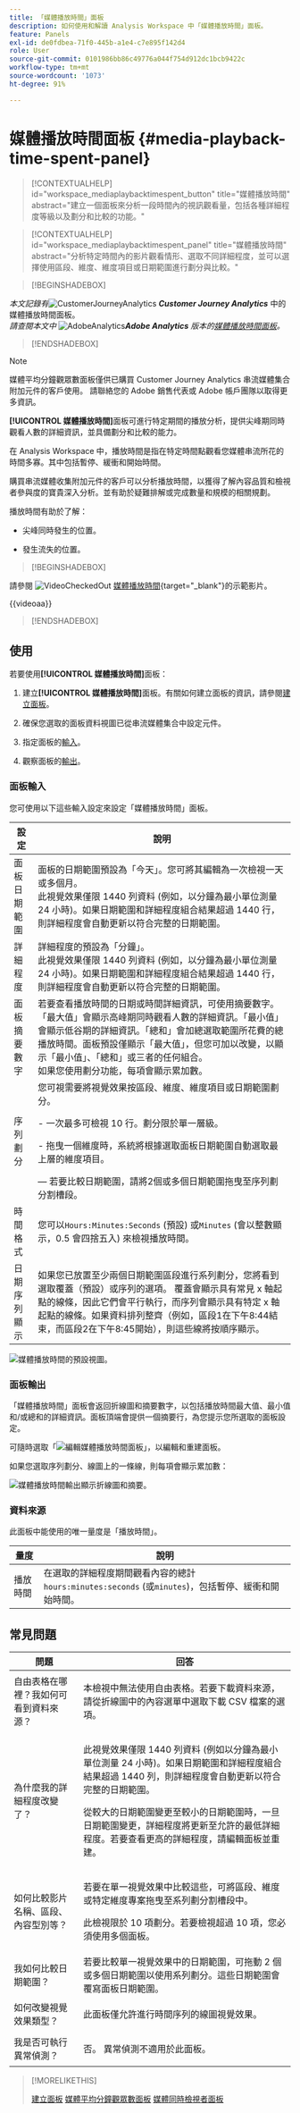 ```yaml
---
title: 「媒體播放時間」面板
description: 如何使用和解讀 Analysis Workspace 中「媒體播放時間」面板。
feature: Panels
exl-id: de0fdbea-71f0-445b-a1e4-c7e895f142d4
role: User
source-git-commit: 0101986bb86c49776a044f754d912dc1bcb9422c
workflow-type: tm+mt
source-wordcount: '1073'
ht-degree: 91%

---
```


# 媒體播放時間面板 {#media-playback-time-spent-panel}

<!-- markdownlint-disable MD034 -->

>[!CONTEXTUALHELP]
>id="workspace_mediaplaybacktimespent_button"
>title="媒體播放時間"
>abstract="建立一個面板來分析一段時間內的視訊觀看量，包括各種詳細程度等級以及劃分和比較的功能。"

<!-- markdownlint-enable MD034 -->

<!-- markdownlint-disable MD034 -->

>[!CONTEXTUALHELP]
>id="workspace_mediaplaybacktimespent_panel"
>title="媒體播放時間"
>abstract="分析特定時間內的影片觀看情形、選取不同詳細程度，並可以選擇使用區段、維度、維度項目或日期範圍進行劃分與比較。"

<!-- markdownlint-enable MD034 -->


>[!BEGINSHADEBOX]

_本文記錄有_![CustomerJourneyAnalytics](/help/assets/icons/CustomerJourneyAnalytics.svg) _&#x200B;**Customer Journey Analytics**&#x200B;_ 中的媒體播放時間面板。<br/>_請查閱本文中_ ![AdobeAnalytics](/help/assets/icons/AdobeAnalytics.svg) _&#x200B;**Adobe Analytics** 版本的[媒體播放時間面板](https://experienceleague.adobe.com/zh-hant/docs/analytics/analyze/analysis-workspace/panels/media-playback-time-spent)。_

>[!ENDSHADEBOX]


>[!NOTE]
>
>媒體平均分鐘觀眾數面板僅供已購買 Customer Journey Analytics 串流媒體集合附加元件的客戶使用。
>請聯絡您的 Adobe 銷售代表或 Adobe 帳戶團隊以取得更多資訊。
>

**[!UICONTROL 媒體播放時間]**&#x200B;面板可進行特定期間的播放分析，提供尖峰期同時觀看人數的詳細資訊，並具備劃分和比較的能力。

在 Analysis Workspace 中，播放時間是指在特定時間點觀看您媒體串流所花的時間多寡。其中包括暫停、緩衝和開始時間。

購買串流媒體收集附加元件的客戶可以分析播放時間，以獲得了解內容品質和檢視者參與度的寶貴深入分析。並有助於疑難排解或完成數量和規模的相關規劃。

播放時間有助於了解：

* 尖峰同時發生的位置。

* 發生流失的位置。


>[!BEGINSHADEBOX]

請參閱 ![VideoCheckedOut](/help/assets/icons/VideoCheckedOut.svg) [媒體播放時間](https://video.tv.adobe.com/v/3446711?captions=chi_hant){target="_blank"}的示範影片。

{{videoaa}}

>[!ENDSHADEBOX]


## 使用

若要使用&#x200B;**[!UICONTROL 媒體播放時間]**&#x200B;面板：

1. 建立&#x200B;**[!UICONTROL 媒體播放時間]**&#x200B;面板。有關如何建立面板的資訊，請參閱[建立面板](panels.md#create-a-panel)。

1. 確保您選取的面板資料視圖已從串流媒體集合中設定元件。

1. 指定面板的[輸入](#panel-input)。

1. 觀察面板的[輸出](#panel-output)。


### 面板輸入

您可使用以下這些輸入設定來設定「媒體播放時間」面板。

| 設定 | 說明 |
|---|---|
| 面板日期範圍 | 面板的日期範圍預設為「今天」。您可將其編輯為一次檢視一天或多個月。<br>此視覺效果僅限 1440 列資料 (例如，以分鐘為最小單位測量 24 小時)。如果日期範圍和詳細程度組合結果超過 1440 行，則詳細程度會自動更新以符合完整的日期範圍。 |
| 詳細程度 | 詳細程度的預設為「分鐘」。<br>此視覺效果僅限 1440 列資料 (例如，以分鐘為最小單位測量 24 小時)。如果日期範圍和詳細程度組合結果超過 1440 行，則詳細程度會自動更新以符合完整的日期範圍。 |
| 面板摘要數字 | 若要查看播放時間的日期或時間詳細資訊，可使用摘要數字。「最大值」會顯示高峰期同時觀看人數的詳細資訊。「最小值」會顯示低谷期的詳細資訊。「總和」會加總選取範圍所花費的總播放時間。面板預設僅顯示「最大值」，但您可加以改變，以顯示「最小值」、「總和」或三者的任何組合。<br>如果您使用劃分功能，每項會顯示累加數。 |
| 序列劃分 | 您可視需要將視覺效果按區段、維度、維度項目或日期範圍劃分。<p>- 一次最多可檢視 10 行。劃分限於單一層級。</p><p>- 拖曳一個維度時，系統將根據選取面板日期範圍自動選取最上層的維度項目。</p> — 若要比較日期範圍，請將2個或多個日期範圍拖曳至序列劃分割槽段。 |
| 時間格式 | 您可以`Hours:Minutes:Seconds` (預設) 或`Minutes` (會以整數顯示，0.5 會四捨五入) 來檢視播放時間。 |
| 日期序列顯示 | 如果您已放置至少兩個日期範圍區段進行系列劃分，您將看到選取覆蓋（預設）或序列的選項。 覆蓋會顯示具有常見 x 軸起點的線條，因此它們會平行執行，而序列會顯示具有特定 x 軸起點的線條。如果資料排列整齊（例如，區段1在下午8:44結束，而區段2在下午8:45開始），則這些線將按順序顯示。 |


![媒體播放時間的預設視圖。](assets/mpts_default_view.png)

### 面板輸出

「媒體播放時間」面板會返回折線圖和摘要數字，以包括播放時間最大值、最小值和/或總和的詳細資訊。面板頂端會提供一個摘要行，為您提示您所選取的面板設定。

可隨時選取「![編輯媒體播放時間面板](/help/assets/icons/Edit.svg)」，以編輯和重建面板。

如果您選取序列劃分、線圖上的一條線，則每項會顯示累加數：

![媒體播放時間輸出顯示折線圖和摘要。](assets/mpts_outputs1.png)

### 資料來源

此面板中能使用的唯一量度是「播放時間」。

| 量度 | 說明 |
|---|---|
| 播放時間 | 在選取的詳細程度期間觀看內容的總計`hours:minutes:seconds` (或`minutes`)，包括暫停、緩衝和開始時間。 |

## 常見問題

| 問題 | 回答 |
|---|---|
| 自由表格在哪裡？我如何可看到資料來源？ | <p></p><p>本檢視中無法使用自由表格。若要下載資料來源，請從折線圖中的內容選單中選取下載 CSV 檔案的選項。</p> |
| <p>為什麼我的詳細程度改變了？</p> | <p>此視覺效果僅限 1440 列資料 (例如以分鐘為最小單位測量 24 小時)。如果日期範圍和詳細程度組合結果超過 1440 列，則詳細程度會自動更新以符合完整的日期範圍。</p><p></p><p>從較大的日期範圍變更至較小的日期範圍時，一旦日期範圍變更，詳細程度將更新至允許的最低詳細程度。若要查看更高的詳細程度，請編輯面板並重建。</p> |
| <p></p><p>如何比較影片名稱、區段、內容型別等？</p> | <p>若要在單一視覺效果中比較這些，可將區段、維度或特定維度專案拖曳至系列劃分割槽段中。</p><p></p><p>此檢視限於 10 項劃分。若要檢視超過 10 項，您必須使用多個面板。</p> |
| 我如何比較日期範圍？ | 若要比較單一視覺效果中的日期範圍，可拖動 2 個或多個日期範圍以使用系列劃分。這些日期範圍會覆寫面板日期範圍。 |
| 如何改變視覺效果類型？ | <p></p><p>此面板僅允許進行時間序列的線圖視覺效果。</p> |
| 我是否可執行異常偵測？ | <p></p><p>否。 異常偵測不適用於此面板。</p> |


>[!MORELIKETHIS]
>
>[建立面板](/help/analysis-workspace/c-panels/panels.md#create-a-panel)
>[媒體平均分鐘觀眾數面板](average-minute-audience-panel.md)
>[媒體同時檢視者面板](media-concurrent-viewers.md)
>
